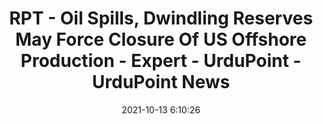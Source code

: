 ---
"title": "RPT - Oil Spills, Dwindling Reserves May Force Closure Of US Offshore Production - Expert - UrduPoint - UrduPoint News"
"date": "2021-10-13 6:10:26"
"feed_name": "GOOGLENEWSDRILLING"
"feed_website": "https://news.google.com/search?q=drilling%2Bincident&hl=en-US&gl=US&ceid=US:en"
"feed_rss": "https://news.google.com/rss/search?q=drilling%2Bincident&hl=en-US&gl=US&ceid=US:en"
"link": "https://www.urdupoint.com/en/business/rpt-oil-spills-dwindling-reserves-may-forc-1374758.html"
"source": "{'href': 'https://www.urdupoint.com', 'title': 'UrduPoint News'}"
"file": "_posts/2021-1-1-2716447839b4bc5bee5a33559defc1324c116948.md"
"accident": "0"
"drilling": "0"
"dead": "0"
"injured": "0"
"arrested": "0"
"place": "unknown place"
"where": "unknown site"
"causes": "unknown"
"place_uri": "unknown place"
---